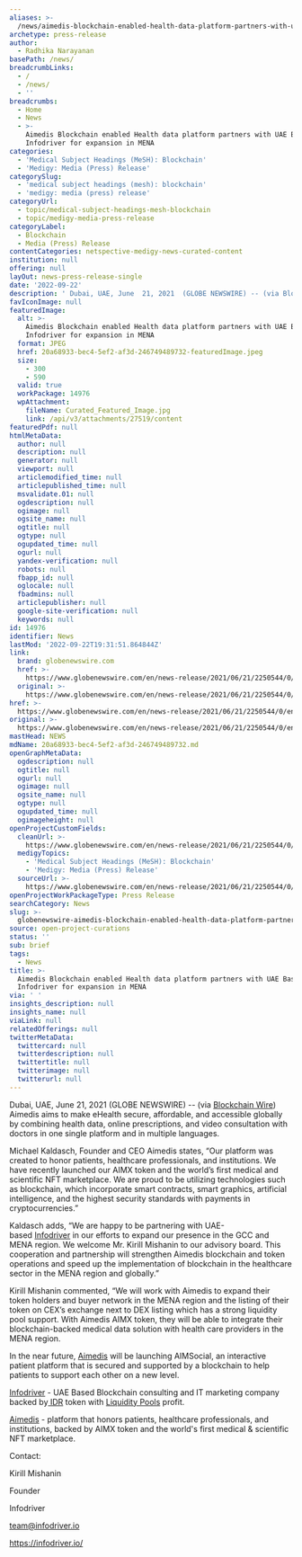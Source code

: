 ```yaml
---
aliases: >-
  /news/aimedis-blockchain-enabled-health-data-platform-partners-with-uae-based-infodriver-for-expansion-in-mena
archetype: press-release
author:
  - Radhika Narayanan
basePath: /news/
breadcrumbLinks:
  - /
  - /news/
  - ''
breadcrumbs:
  - Home
  - News
  - >-
    Aimedis Blockchain enabled Health data platform partners with UAE Based
    Infodriver for expansion in MENA
categories:
  - 'Medical Subject Headings (MeSH): Blockchain'
  - 'Medigy: Media (Press) Release'
categorySlug:
  - 'medical subject headings (mesh): blockchain'
  - 'medigy: media (press) release'
categoryUrl:
  - topic/medical-subject-headings-mesh-blockchain
  - topic/medigy-media-press-release
categoryLabel:
  - Blockchain
  - Media (Press) Release
contentCategories: netspective-medigy-news-curated-content
institution: null
offering: null
layOut: news-press-release-single
date: '2022-09-22'
description: ' Dubai, UAE, June  21, 2021  (GLOBE NEWSWIRE) -- (via Blockchain Wire) Aimedis aims to make eHealth secure, affordable, and accessible globally by combining health data, online prescriptions, and vide'
favIconImage: null
featuredImage:
  alt: >-
    Aimedis Blockchain enabled Health data platform partners with UAE Based
    Infodriver for expansion in MENA
  format: JPEG
  href: 20a68933-bec4-5ef2-af3d-246749489732-featuredImage.jpeg
  size:
    - 300
    - 590
  valid: true
  workPackage: 14976
  wpAttachment:
    fileName: Curated_Featured_Image.jpg
    link: /api/v3/attachments/27519/content
featuredPdf: null
htmlMetaData:
  author: null
  description: null
  generator: null
  viewport: null
  articlemodified_time: null
  articlepublished_time: null
  msvalidate.01: null
  ogdescription: null
  ogimage: null
  ogsite_name: null
  ogtitle: null
  ogtype: null
  ogupdated_time: null
  ogurl: null
  yandex-verification: null
  robots: null
  fbapp_id: null
  oglocale: null
  fbadmins: null
  articlepublisher: null
  google-site-verification: null
  keywords: null
id: 14976
identifier: News
lastMod: '2022-09-22T19:31:51.864844Z'
link:
  brand: globenewswire.com
  href: >-
    https://www.globenewswire.com/en/news-release/2021/06/21/2250544/0/en/Aimedis-Blockchain-enabled-Health-data-platform-partners-with-UAE-Based-Infodriver-for-expansion-in-MENA.html
  original: >-
    https://www.globenewswire.com/en/news-release/2021/06/21/2250544/0/en/Aimedis-Blockchain-enabled-Health-data-platform-partners-with-UAE-Based-Infodriver-for-expansion-in-MENA.html
href: >-
  https://www.globenewswire.com/en/news-release/2021/06/21/2250544/0/en/Aimedis-Blockchain-enabled-Health-data-platform-partners-with-UAE-Based-Infodriver-for-expansion-in-MENA.html
original: >-
  https://www.globenewswire.com/en/news-release/2021/06/21/2250544/0/en/Aimedis-Blockchain-enabled-Health-data-platform-partners-with-UAE-Based-Infodriver-for-expansion-in-MENA.html
mastHead: NEWS
mdName: 20a68933-bec4-5ef2-af3d-246749489732.md
openGraphMetaData:
  ogdescription: null
  ogtitle: null
  ogurl: null
  ogimage: null
  ogsite_name: null
  ogtype: null
  ogupdated_time: null
  ogimageheight: null
openProjectCustomFields:
  cleanUrl: >-
    https://www.globenewswire.com/en/news-release/2021/06/21/2250544/0/en/Aimedis-Blockchain-enabled-Health-data-platform-partners-with-UAE-Based-Infodriver-for-expansion-in-MENA.html
  medigyTopics:
    - 'Medical Subject Headings (MeSH): Blockchain'
    - 'Medigy: Media (Press) Release'
  sourceUrl: >-
    https://www.globenewswire.com/en/news-release/2021/06/21/2250544/0/en/Aimedis-Blockchain-enabled-Health-data-platform-partners-with-UAE-Based-Infodriver-for-expansion-in-MENA.html
openProjectWorkPackageType: Press Release
searchCategory: News
slug: >-
  globenewswire-aimedis-blockchain-enabled-health-data-platform-partners-with-uae-based-infodriver-for-expansion-in-mena
source: open-project-curations
status: ''
sub: brief
tags:
  - News
title: >-
  Aimedis Blockchain enabled Health data platform partners with UAE Based
  Infodriver for expansion in MENA
via: ' '
insights_description: null
insights_name: null
viaLink: null
relatedOfferings: null
twitterMetaData:
  twittercard: null
  twitterdescription: null
  twittertitle: null
  twitterimage: null
  twitterurl: null
---
```

<div id="readability-page-1" class="page"><div id="main-body-container" itemprop="articleBody"> <p>Dubai, UAE, June  21, 2021  (GLOBE NEWSWIRE) -- (via <a href="https://www.globenewswire.com/Tracker?data=TaoqRukQmKVGnp5U3hO2ecAcXrxX_MyTZ9qhoLSilVpNzxteR0XJr0TNs8JM0KGk1nZ35ROqG8h7ra10dBJK4pmGrwtV0FUUmuJvo_BTARM=" rel="nofollow" target="_blank" title="Blockchain Wire">Blockchain Wire</a>) Aimedis aims to make eHealth secure, affordable, and accessible globally by combining health data, online prescriptions, and video consultation with doctors in one single platform and in multiple languages.&nbsp;</p>      <p>Michael Kaldasch, Founder and CEO Aimedis states, “Our platform was created to honor patients, healthcare professionals, and institutions. We have recently launched our AIMX token and the world’s first medical and scientific NFT marketplace. We are proud to be utilizing technologies such as blockchain, which incorporate smart contracts, smart graphics, artificial intelligence, and the highest security standards with payments in cryptocurrencies.”&nbsp;</p>      <p>Kaldasch adds, “We are happy to be partnering with UAE-based&nbsp;<a href="https://www.globenewswire.com/Tracker?data=ZY1lp2Od1ynyOpgHnWD5VTV_huZJ--4IdPzeTpLOfDRxY3m9P8kG3KZvq7GIRJ9Di8Clo2vrxt8hglZL4HGGdw==" rel="nofollow" target="_blank" title="Infodriver">Infodriver</a>&nbsp;in our efforts to expand our presence in the GCC and MENA region. We welcome Mr. Kirill Mishanin to our advisory board. This cooperation and partnership will strengthen Aimedis blockchain and token operations and speed up the implementation of blockchain in the healthcare sector in the MENA region and globally.”&nbsp;</p>      <p>Kirill Mishanin commented, “We will work with Aimedis to expand their token holders and buyer network in the MENA region and the listing of their token on CEX’s exchange next to DEX listing which has a strong liquidity pool support. With Aimedis AIMX token, they will be able to integrate their blockchain-backed medical data solution with health care providers in the MENA region.&nbsp;</p>      <p>In the near future,&nbsp;<a href="https://www.globenewswire.com/Tracker?data=BGcxVMamyWGJ_brDiRj2UDjMguvIebT_0Ry7kFzxwLLRQhan90oKp4cDWPLOwIAIxbi98i59WcncYdp2MBXpRA==" rel="nofollow" target="_blank" title="Aimedis">Aimedis</a>&nbsp;will be launching AIMSocial, an interactive patient platform that is secured and supported by a blockchain to help patients to support each other on a new level.<br></p>  <p><a href="https://www.globenewswire.com/Tracker?data=ZY1lp2Od1ynyOpgHnWD5VVMxmhOMb4E5I37qds0vxGIlY7l3JR_2RtARuBcPKJ_O1DkHrpBrsAvdqmjI9pIsmA==" rel="nofollow" target="_blank" title="Infodriver">Infodriver</a>&nbsp;- UAE Based Blockchain consulting and IT marketing company backed by<a href="https://www.globenewswire.com/Tracker?data=iXgGhnQOtSCsoHF2xC6fC2GsOz_qauzZ0zGzBUUYXvXyncxUowUSR6T7Y5j9K8SIs9Y12DcWXB-AlHvy6xQvPb1rWz18mMzZhOqqi8URST1L1UK7cBsCvq1pKJvGxPNB" rel="nofollow" target="_blank" title="&nbsp;IDR">&nbsp;IDR</a>&nbsp;token with&nbsp;<a href="https://www.globenewswire.com/Tracker?data=nfXhqGkJj8_zJY2z6ND2Y23F8g72yikFCjOGk8Gf0-Kx_Z240yherZlDjE7fThUHO4PSj82ptHjYITE4cqtcPw==" rel="nofollow" target="_blank" title="Liquidity Pools">Liquidity Pools</a>&nbsp;profit.<br></p>      <p><a href="https://www.globenewswire.com/Tracker?data=BGcxVMamyWGJ_brDiRj2UDSSwCI3UbjNZSdQDfyBjxJev68GE6MJv9g9wgXyamZVTU2wAxZ_RYyciOA_JGUj2g==" rel="nofollow" target="_blank" title="Aimedis">Aimedis</a>&nbsp;- platform that honors patients, healthcare professionals, and institutions, backed by AIMX token and the world's first medical &amp; scientific NFT marketplace.</p>    <p>Contact:<br> </p>    <p>Kirill Mishanin</p>      <p>Founder</p>      <p>Infodriver</p>      <p><a href="https://www.globenewswire.com/Tracker?data=m69gzsgusUkJtMv1wYAiU0PP1Cjc8BbGRXC6Jti28O3IRbqJ_v9A2Xt5a3qK7rwTSl97F_4uiurZlF_EadWMghggeJnMBxQwFHRjU0lvpns=" rel="nofollow" target="_blank" title="team@infodriver.io">team@infodriver.io</a></p>    <p><a href="https://www.globenewswire.com/Tracker?data=OTn9OJFdvVqVjrBpB0n5QdTCrLE5JMrDf2AMxnozcrr2qJQehDUxfEQGg7Ck2xjA73_Ow0dpNVtYVl2bm9I0a6OBULDTp8UBnIJqRls1fmY=" rel="nofollow" target="_blank" title="">https://infodriver.io/</a></p>                  <br></div></div>